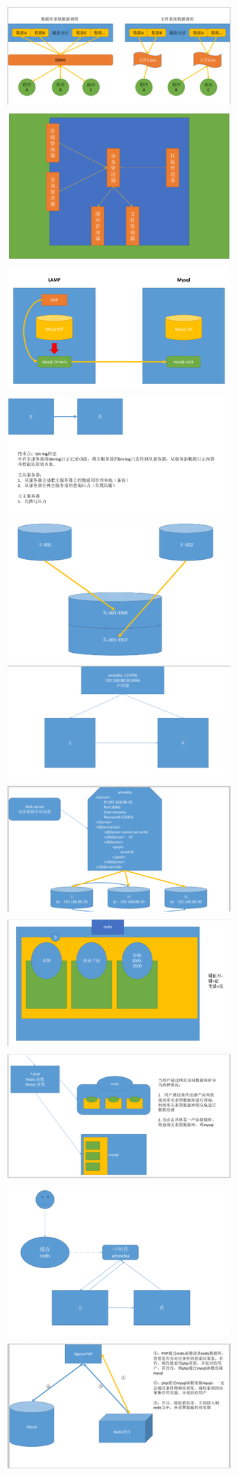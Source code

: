 

![](images/WEBRESOURCE5954c00a38cf8b29fdd7103afacfbf87截图.png)



![](images/WEBRESOURCE137e3e5bbec895f483856bd2bb93d167截图.png)



![](images/WEBRESOURCE86ddbf0e8bf21e701fb8f4a053a93e65截图.png)



![](images/WEBRESOURCE6f8bc86751d7ca17236401291b41d5d7截图.png)



![](images/WEBRESOURCE25360787ddb1e6e0582c70bcb3d86c0b截图.png)



![](images/WEBRESOURCE9e9abf84f1ce15512f73f8042d8ac022截图.png)



![](images/WEBRESOURCE7c4bb39416200a3b2939463c8e456148截图.png)



![](images/WEBRESOURCE936c418a10ebffad7d0f06982260fe15截图.png)



![](images/WEBRESOURCEce6bccc6da1a2bd4193be97011d29e7e截图.png)



![](images/WEBRESOURCE96167892ae4398e18b32cc22f76de613截图.png)



![](images/WEBRESOURCE4788626f8e7197e1554b83927f6d0cb1截图.png)

